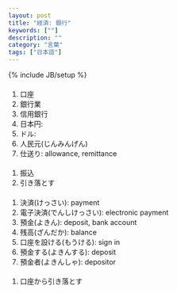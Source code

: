 ```yaml
---
layout: post
title: "経済: 銀行"
keywords: [""]
description: ""
category: "言葉"
tags: ["日本語"]
---
```

{% include JB/setup %}

####
1. 口座
2. 銀行業
3. 信用銀行
4. 日本円:
5. ドル:
6. 人民元(じんみんげん)
7. 仕送り: allowance, remittance

####
1. 振込
2. 引き落とす


####
1. 決済(けっさい): payment
2. 電子決済(でんしけっさい): electronic payment
3. 預金(よきん): deposit, bank account
4. 残高(ざんだか): balance
5. 口座を設ける(もうける): sign in
6. 預金する(よきんする): deposit
7. 預金者(よきんしゃ): depositor

####
1. 口座から引き落とす


